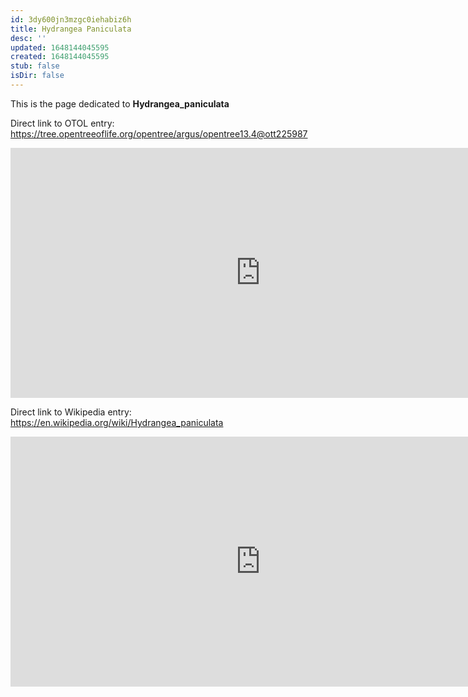 ```yaml
---
id: 3dy600jn3mzgc0iehabiz6h
title: Hydrangea Paniculata
desc: ''
updated: 1648144045595
created: 1648144045595
stub: false
isDir: false
---
```

This is the page dedicated to **Hydrangea_paniculata**


Direct link to OTOL entry: https://tree.opentreeoflife.org/opentree/argus/opentree13.4@ott225987



<html>
    <body>
    <iframe src="https://tree.opentreeoflife.org/opentree/argus/opentree13.4@ott225987"
    width="800" height="400" frameborder="0" allowfullscreen> </iframe>
    </body>
</html>
    


Direct link to Wikipedia entry: https://en.wikipedia.org/wiki/Hydrangea_paniculata



<html>
    <body>
    <iframe src="https://en.wikipedia.org/wiki/Hydrangea_paniculata"
    width="800" height="400" frameborder="0" allowfullscreen> </iframe>
    </body>
</html>
    

